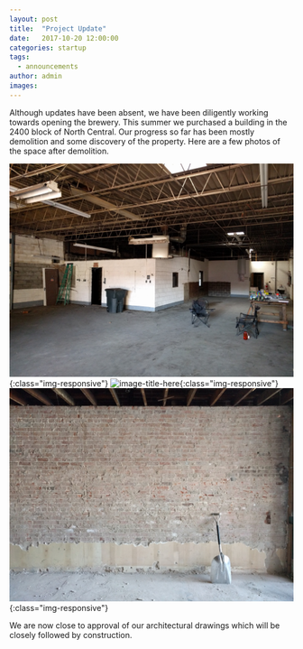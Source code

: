 ```yaml
---
layout: post
title:  "Project Update"
date:   2017-10-20 12:00:00
categories: startup
tags:
  - announcements
author: admin
images:
---
```


Although updates have been absent, we have been diligently working towards opening the brewery. This summer we purchased a building in the 2400 block of North Central.  Our progress so far has been mostly demolition and some discovery of the property. Here are a few photos of the space after demolition.

![image-title-here](/images/elst_demo1.jpg){:class="img-responsive"}
![image-title-here](/images/elst_demo2.jpg){:class="img-responsive"}
![image-title-here](/images/elst_demo3.jpg){:class="img-responsive"}

We are now close to approval of our architectural drawings which will be closely followed by construction.




